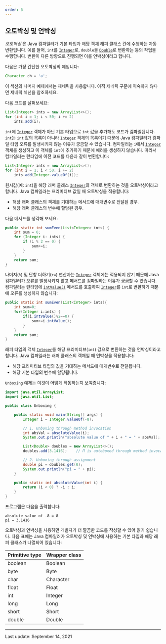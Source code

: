 ```yaml
---
order: 5
---
```

## 오토박싱 및 언박싱

_오토박싱_ 은 Java 컴파일러가 기본 타입과 해당 객체 래퍼 클래스 간에 수행하는 자동 변환입니다. 예를 들어, `int`를 [`Integer`](https://docs.oracle.com/en/java/javase/22/docs/api/java.base/java/lang/Integer.html)로, `double`을 [`Double`](https://docs.oracle.com/en/java/javase/22/docs/api/java.base/java/lang/Double.html)로 변환하는 등의 작업을 수행합니다. 변환이 다른 방향으로 진행되면 이를 언박싱이라고 합니다.

다음은 가장 간단한 오토박싱의 예입니다:

```java
Character ch = 'a';
```

이 섹션의 나머지 예제에서는 제네릭을 사용합니다. 아직 제네릭 구문에 익숙하지 않다면 제네릭 섹션을 참조하세요.

다음 코드를 살펴보세요:

```java
List<Integer> ints = new ArrayList<>();
for (int i = 1; i < 50; i += 2)
    ints.add(i);
```

`int`에 [`Integer`](https://docs.oracle.com/en/java/javase/22/docs/api/java.base/java/lang/Integer.html) 객체가 아닌 기본 타입으로 `int` 값을 추가해도 코드가 컴파일됩니다. `int`는 `int` 값의 목록이 아니라 [`Integer`](https://docs.oracle.com/en/java/javase/22/docs/api/java.base/java/lang/Integer.html) 객체의 목록이기 때문에 Java 컴파일러가 컴파일 타임 오류를 발생시키지 않는 이유가 궁금할 수 있습니다. 컴파일러는 `i`에서 [`Integer`](https://docs.oracle.com/en/java/javase/22/docs/api/java.base/java/lang/Integer.html) 객체를 생성하고 이 객체를 `int`에 추가하기 때문에 에러를 생성하지 않습니다. 따라서 컴파일러는 런타임에 이전 코드를 다음과 같이 변환합니다:

```java
List<Integer> ints = new ArrayList<>();
for (int i = 1; i < 50; i += 2)
    ints.add(Integer.valueOf(i));
```

원시값(예: `int`)을 해당 래퍼 클래스 [`Integer`](https://docs.oracle.com/en/java/javase/22/docs/api/java.base/java/lang/Integer.html)의 객체로 변환하는 것을 오토박싱이라고 합니다. Java 컴파일러는 프리미티브 값일 때 오토박싱을 적용합니다:

- 해당 래퍼 클래스의 객체를 기대하는 메서드에 매개변수로 전달된 경우.
- 해당 래퍼 클래스의 변수에 할당된 경우.

다음 메서드를 생각해 보세요:

```java
public static int sumEven(List<Integer> ints) {
    int sum = 0;
    for (Integer i: ints) {
        if (i % 2 == 0) {
            sum+=i;
        }
    }
    return sum;
}
```

나머지(`%`) 및 단항 더하기(`+=`) 연산자는 [`Integer`](https://docs.oracle.com/en/java/javase/22/docs/api/java.base/java/lang/Integer.html) 객체에는 적용되지 않기 때문에 Java 컴파일러가 오류를 발생시키지 않고 메서드를 컴파일하는 이유가 궁금할 수 있습니다. 컴파일러는 런타임에 [`intValue()`](https://docs.oracle.com/en/java/javase/22/docs/api/java.base/java/lang/Integer.html#intValue()) 메서드를 호출하여 [`Integer`](https://docs.oracle.com/en/java/javase/22/docs/api/java.base/java/lang/Integer.html)를 `int`로 변환하기 때문에 오류를 생성하지 않습니다:

```java
public static int sumEven(List<Integer> ints){
    int sum=0;
    for(Integer i:ints) {
        if(i.intValue()%2==0) {
            sum+=i.intValue();
        }
    }
    return sum;
}
```

래퍼 타입의 객체 [`Integer`](https://docs.oracle.com/en/java/javase/22/docs/api/java.base/java/lang/Integer.html)를 해당 프리미티브(`int`) 값으로 변환하는 것을 언박싱이라고 합니다. Java 컴파일러는 래퍼 클래스의 객체일 때 언박싱을 적용합니다:

- 해당 프리미티브 타입의 값을 기대하는 메서드에 매개변수로 전달됩니다.
- 해당 기본 타입의 변수에 할당됩니다.

`Unboxing` 예제는 이것이 어떻게 작동하는지 보여줍니다:

```java
import java.util.ArrayList;
import java.util.List;

public class Unboxing {

    public static void main(String[] args) {
        Integer i = Integer.valueOf(-8);

        // 1. Unboxing through method invocation
        int absVal = absoluteValue(i);
        System.out.println("absolute value of " + i + " = " + absVal);

        List<Double> doubles = new ArrayList<>();
        doubles.add(3.1416);    // Π is autoboxed through method invocation.

        // 2. Unboxing through assignment
        double pi = doubles.get(0);
        System.out.println("pi = " + pi);
    }

    public static int absoluteValue(int i) {
        return (i < 0) ? -i : i;
    }
}
```

프로그램은 다음을 출력합니다:

```shell
absolute value of -8 = 8
pi = 3.1416
```

오토박싱과 언박싱을 사용하면 개발자가 더 깔끔한 코드를 작성할 수 있어 읽기 쉽습니다. 다음 표에는 Java 컴파일러가 오토박싱 및 언박싱에 사용하는 기본 타입과 해당 래퍼 클래스가 나열되어 있습니다:

|Primitive type|Wrapper class|
|---|---|
|boolean|Boolean|
|byte|Byte|
|char|Character|
|float|Float|
|int|Integer|
|long|Long|
|short|Short|
|double|Double|

---
Last update: September 14, 2021